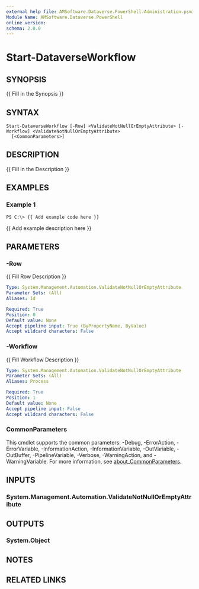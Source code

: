```yaml
---
external help file: AMSoftware.Dataverse.PowerShell.Administration.psm1-help.xml
Module Name: AMSoftware.Dataverse.PowerShell
online version:
schema: 2.0.0
---
```


# Start-DataverseWorkflow

## SYNOPSIS
{{ Fill in the Synopsis }}

## SYNTAX

```
Start-DataverseWorkflow [-Row] <ValidateNotNullOrEmptyAttribute> [-Workflow] <ValidateNotNullOrEmptyAttribute>
  [<CommonParameters>]
```

## DESCRIPTION
{{ Fill in the Description }}

## EXAMPLES

### Example 1
```
PS C:\> {{ Add example code here }}
```

{{ Add example description here }}

## PARAMETERS

### -Row
{{ Fill Row Description }}

```yaml
Type: System.Management.Automation.ValidateNotNullOrEmptyAttribute
Parameter Sets: (All)
Aliases: Id

Required: True
Position: 0
Default value: None
Accept pipeline input: True (ByPropertyName, ByValue)
Accept wildcard characters: False
```

### -Workflow
{{ Fill Workflow Description }}

```yaml
Type: System.Management.Automation.ValidateNotNullOrEmptyAttribute
Parameter Sets: (All)
Aliases: Process

Required: True
Position: 1
Default value: None
Accept pipeline input: False
Accept wildcard characters: False
```

### CommonParameters
This cmdlet supports the common parameters: -Debug, -ErrorAction, -ErrorVariable, -InformationAction, -InformationVariable, -OutVariable, -OutBuffer, -PipelineVariable, -Verbose, -WarningAction, and -WarningVariable. For more information, see [about_CommonParameters](http://go.microsoft.com/fwlink/?LinkID=113216).

## INPUTS

### System.Management.Automation.ValidateNotNullOrEmptyAttribute
## OUTPUTS

### System.Object
## NOTES

## RELATED LINKS

